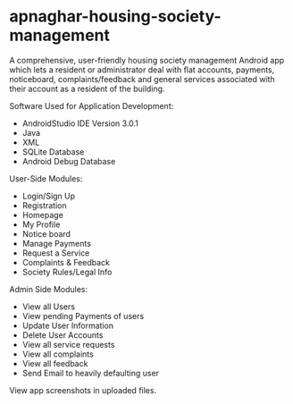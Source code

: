 # apnaghar-housing-society-management
A comprehensive, user-friendly housing society management Android app which lets a resident or administrator deal with flat accounts, payments, noticeboard, complaints/feedback and general services associated with their account as a resident of the building.

 Software Used for Application Development:
<ul>
<li>AndroidStudio IDE Version 3.0.1</li>
<li>Java</li>
<li>XML</li>
<li>SQLite Database</li>
<li>Android Debug Database</li>
</ul>
 User-Side Modules:
<ul>
<li>Login/Sign Up</li>
<li>Registration</li>
<li>Homepage</li>
<li>My Profile</li>
<li>Notice board</li>
<li>Manage Payments</li>
<li>Request a Service</li>
<li>Complaints & Feedback</li>
<li>Society Rules/Legal Info</li>
</ul>
 Admin Side Modules:
<ul>
<li>View all Users</li>
<li>View pending Payments of users</li>
<li>Update User Information</li>
<li>Delete User Accounts</li>
<li>View  all service requests</li>
<li>View  all complaints</li>
<li>View  all feedback</li>
<li>Send Email to heavily defaulting user</li>
</ul>

View app screenshots in uploaded files.
